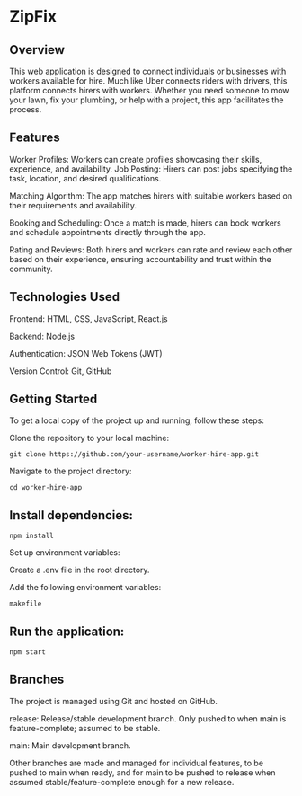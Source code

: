 # ZipFix

## Overview
This web application is designed to connect individuals or businesses with workers available for hire. Much like Uber connects riders with drivers, this platform connects hirers with workers. Whether you need someone to mow your lawn, fix your plumbing, or help with a project, this app facilitates the process.

## Features
Worker Profiles: Workers can create profiles showcasing their skills, experience, and availability.
Job Posting: Hirers can post jobs specifying the task, location, and desired qualifications.

Matching Algorithm: The app matches hirers with suitable workers based on their requirements and availability.

Booking and Scheduling: Once a match is made, hirers can book workers and schedule appointments directly through the app.

Rating and Reviews: Both hirers and workers can rate and review each other based on their experience, ensuring accountability and trust within the community.

## Technologies Used

Frontend: HTML, CSS, JavaScript, React.js

Backend: Node.js

Authentication: JSON Web Tokens (JWT)

Version Control: Git, GitHub

## Getting Started

To get a local copy of the project up and running, follow these steps:

Clone the repository to your local machine:

```
git clone https://github.com/your-username/worker-hire-app.git
```

Navigate to the project directory:

```
cd worker-hire-app
```

## Install dependencies:

```
npm install
```

Set up environment variables:

Create a .env file in the root directory.

Add the following environment variables:

```
makefile
```

## Run the application:

```
npm start
```

## Branches
The project is managed using Git and hosted on GitHub.

release: Release/stable development branch. Only pushed to when main is feature-complete; assumed to be stable.

main: Main development branch.

Other branches are made and managed for individual features, to be pushed to main when ready, and for main to be pushed to release when assumed stable/feature-complete enough for a new release.
